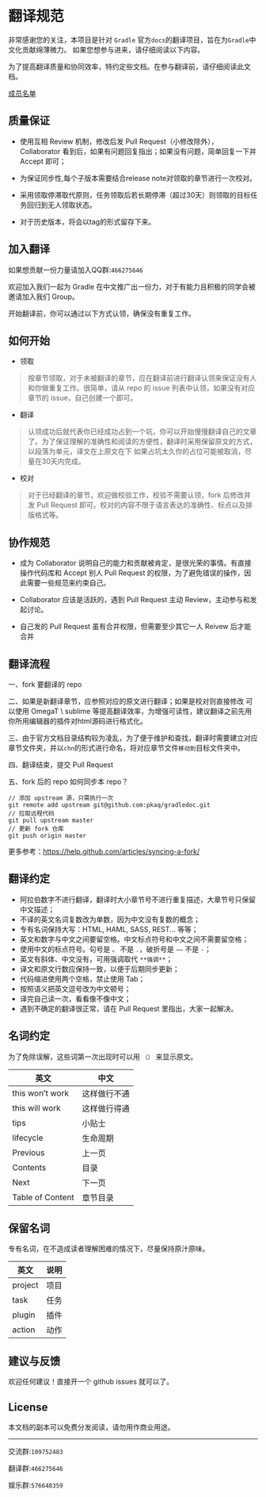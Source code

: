 翻译规范
=======

非常感谢您的关注，本项目是针对	`Gradle` 官方`docs`的翻译项目，旨在为`Gradle`中文化贡献绵薄微力。
如果您想参与进来，请仔细阅读以下内容。

为了提高翻译质量和协同效率，特约定些文档。在参与翻译前，请仔细阅读此文档。

[成员名单](Collaborator.md)

## 质量保证

* 使用互相 Review 机制，修改后发 Pull Request（小修改除外），Collaborator 看到后，如果有问题回复指出；如果没有问题，简单回复一下并 Accept 即可；

* 为保证同步性,每个子版本需要结合release note对领取的章节进行一次校对。

* 采用领取停滞取代原则，任务领取后若长期停滞（超过30天）则领取的目标任务回归到无人领取状态。

* 对于历史版本，将会以tag的形式留存下来。 


## 加入翻译

如果想贡献一份力量请加入QQ群:`466275646`

欢迎加入我们一起为 Gradle 在中文推广出一份力，对于有能力且积极的同学会被邀请加入我们 Group。

开始翻译前，你可以通过以下方式认领，确保没有重复工作。

## 如何开始

* 领取 
>  按章节领取，对于未被翻译的章节，应在翻译前进行翻译认领来保证没有人和你做重复工作。很简单，请从 repo 的 issue 列表中认领，如果没有对应章节的 issue，自己创建一个即可。

*  翻译 
> 认领成功后就代表你已经成功占到一个坑，你可以开始慢慢翻译自己的文章了。为了保证理解的准确性和阅读的方便性，翻译时采用保留原文的方式，以段落为单元，译文在上原文在下
> 如果占坑太久你的占位可能被取消，尽量在30天内完成。

* 校对  
> 对于已经翻译的章节，欢迎做校验工作，校验不需要认领，fork 后修改并发 Pull Request 即可。校对的内容不限于语言表达的准确性、标点以及排版格式等。


## 协作规范

* 成为 Collaborator 说明自己的能力和贡献被肯定，是很光荣的事情。有直接操作代码库和 Accept 别人 Pull Request 的权限，为了避免错误的操作，因此需要一些规范来约束自己。

* Collaborator 应该是活跃的，遇到 Pull Request 主动 Review，主动参与和发起讨论。

* 自己发的 Pull Request 虽有合并权限，但需要至少其它一人 Reivew 后才能合并


## 翻译流程

一、fork 要翻译的 repo

二、如果是新翻译章节，应参照对应的原文进行翻译；如果是校对则直接修改
   可以使用 OmegaT \ sublime 等提高翻译效率，为增强可读性，建议翻译之前先用你所用编辑器的插件对html源码进行格式化。    
   
三、由于官方文档目录结构较为凌乱，为了便于维护和查找，翻译时需要建立对应章节文件夹，并以`chn`的形式进行命名，将对应章节文件`移动到`目标文件夹中。

四、翻译结束，提交 Pull Request

五、fork 后的 repo 如何同步本 repo？

```
// 添加 upstream 源，只需执行一次
git remote add upstream git@github.com:pkaq/gradledoc.git
// 拉取远程代码
git pull upstream master
// 更新 fork 仓库
git push origin master
```

更多参考：https://help.github.com/articles/syncing-a-fork/


## 翻译约定

* 阿拉伯数字不进行翻译，翻译时大小章节号不进行重复描述，大章节号只保留中文描述；
* 不译的英文名词复数改为单数，因为中文没有复数的概念；
* 专有名词保持大写：HTML, HAML, SASS, REST... 等等；
* 英文和数字与中文之间要留空格。中文标点符号和中文之间不需要留空格；
* 使用中文的标点符号。句号是 `。` 不是 `.`，破折号是 `——` 不是 `-`；
* 英文有斜体、中文没有，可用强调取代 `**强调**`；
* 译文和原文行数应保持一致，以便于后期同步更新；
* 代码缩进使用两个空格，禁止使用 Tab；
* 按照语义把英文逗号改为中文顿号；
* 译完自己读一次，看看像不像中文；
* 遇到不确定的翻译很正常，请在 Pull Request 里指出，大家一起解决。

## 名词约定

为了免除误解，这些词第一次出现时可以用 `（）` 来显示原文。

英文         | 中文
------------ | -------------
this won’t work | 这样做行不通
this will work | 这样做行得通
tips | 小贴士 
lifecycle | 生命周期
Previous | 上一页
Contents | 目录
Next | 下一页
Table of Content | 章节目录

## 保留名词

专有名词，在不造成读者理解困难的情况下，尽量保持原汁原味。

英文  | 说明
----- | ------
project | 项目
task | 任务
plugin | 插件
action | 动作


## 建议与反馈

欢迎任何建议！直接开一个 github issues 就可以了。

## License

本文档的副本可以免费分发阅读，请勿用作商业用途。


---

交流群:`109752483`

翻译群:`466275646`

娱乐群:`576648359`